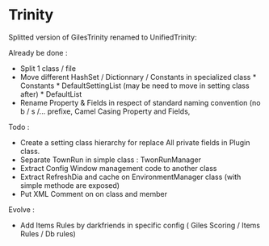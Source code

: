 Trinity
=======

Splitted version of GilesTrinity renamed to UnifiedTrinity: 

Already be done : 
- Split 1 class / file
- Move different HashSet / Dictionnary / Constants in specialized class 
		* Constants
		* DefaultSettingList (may be need to move in setting class after) 
		* DefaultList
- Rename Property & Fields in respect of standard naming convention 
	(no b / s /... prefixe, Camel Casing Property and Fields, 

Todo : 
- Create a setting class hierarchy for replace All private fields in Plugin class.
- Separate TownRun in simple class : TwonRunManager
- Extract Config Window management code to another class
- Extract RefreshDia and cache on EnvironmentManager class (with simple methode are exposed) 
- Put XML Comment on on class and member

Evolve : 
- Add Items Rules by darkfriends in specific config ( Giles Scoring / Items Rules / Db rules)
